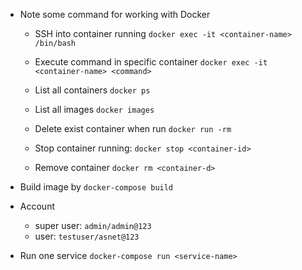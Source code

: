 * Note some command for working with Docker

    * SSH into container running `docker exec -it <container-name> /bin/bash`

    * Execute command in specific container `docker exec -it <container-name> <command>`

    * List all containers `docker ps`

    * List all images `docker images`

    * Delete exist container when run `docker run -rm`

    * Stop container running: `docker stop <container-id>`

    * Remove container `docker rm <container-d>`



* Build image by `docker-compose build`

* Account
   * super user: `admin/admin@123`
   * user: `testuser/asnet@123`

* Run one service `docker-compose run <service-name>`
